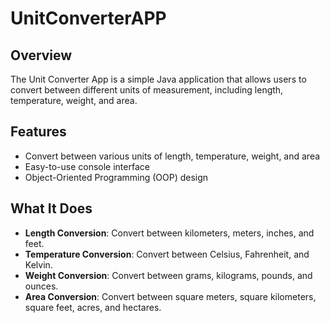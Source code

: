 # UnitConverterAPP

## Overview
The Unit Converter App is a simple Java application that allows users to convert between different units of measurement, including length, temperature, weight, and area.

## Features
- Convert between various units of length, temperature, weight, and area
- Easy-to-use console interface
- Object-Oriented Programming (OOP) design

## What It Does
- **Length Conversion**: Convert between kilometers, meters, inches, and feet.
- **Temperature Conversion**: Convert between Celsius, Fahrenheit, and Kelvin.
- **Weight Conversion**: Convert between grams, kilograms, pounds, and ounces.
- **Area Conversion**: Convert between square meters, square kilometers, square feet, acres, and hectares.
